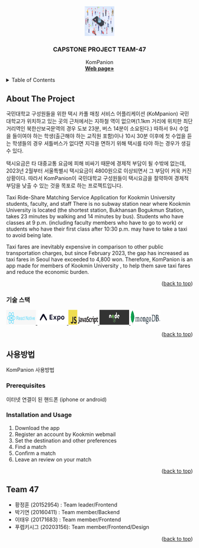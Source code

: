 <!-- Improved compatibility of back to top link: See: https://github.com/othneildrew/Best-README-Template/pull/73 -->
<a name="readme-top"></a>
<!--
*** Thanks for checking out the Best-README-Template. If you have a suggestion
*** that would make this better, please fork the repo and create a pull request
*** or simply open an issue with the tag "enhancement".
*** Don't forget to give the project a star!
*** Thanks again! Now go create something AMAZING! :D
-->



<!-- PROJECT SHIELDS -->
<!--
*** I'm using markdown "reference style" links for readability.
*** Reference links are enclosed in brackets [ ] instead of parentheses ( ).
*** See the bottom of this document for the declaration of the reference variables
*** for contributors-url, forks-url, etc. This is an optional, concise syntax you may use.
*** https://www.markdownguide.org/basic-syntax/#reference-style-links
-->



<!-- PROJECT LOGO -->
<br />
<div align="center">
  <a href="https://github.com/kookmin-sw/capstone-2023-47">
    <img src="assets/img/header-bg.jpg" alt="Logo" width="80" height="80">
  </a>

<h3 align="center">CAPSTONE PROJECT TEAM-47 </h3>

  <p align="center">
    KomPanion
    <br />
    <a href="https://kookmin-sw.github.io/capstone-2023-47/"><strong>Web page»</strong></a>
    <br />
  </p>
</div>



<!-- TABLE OF CONTENTS -->
<details>
  <summary>Table of Contents</summary>
  <ol>
    <li>
      <a href="#about-the-project">About The Project</a>
      <ul>
        <li><a href="#built-with">Built With</a></li>
      </ul>
    </li>
    <li>
      <a href="#getting-started">Getting Started</a>
      <ul>
        <li><a href="#prerequisites">Prerequisites</a></li>
        <li><a href="#installation">Installation</a></li>
      </ul>
    </li>
    <li><a href="#ourTeam">Our Team</a></li>
  </ol>
</details>



<!-- ABOUT THE PROJECT -->
## About The Project

   국민대학교 구성원들을 위한 택시 카풀 매칭 서비스 어플리케이션 (KoMpanion)
 국민대학교가 위치하고 있는 곳의 근처에서는 지하철 역이 없으며(1.1km 거리에 위치한 최단거리역인 북한산보국문역의 경우 도보 23분, 버스 14분이 소요된다.) 따하서 9시 수업을 들이여야 하는 학생(출근해야 하는 교직원 포함)이나 10시 30분 이후에 첫 수업을 듣는 학생들의 경우 셔틀버스가 없다면 지각을 면하기 위해 택시를 타야 하는 경우가 생길 수 있다.

   택시요금은 타 대중교통 요금에 피해 비싸기 때문에 경제적 부담이 될 수밖에 없는데, 2023년 2월부터 서울특별시 택시요금이 4800원으로 이상되면서 그 부담이 커욱 커진 상황이다.
  따라서 KomPanion이 국민대학교 구성원들이 택시요금을 절약하여 경제적 부담을 낮출 수 있는 것을 목포로 하는 프로젝트입니다.

   Taxi Ride-Share Matching Service Application for Kookmin University students, faculty, and staff
  There is no subway station near where Kookmin University is located (the shortest station, Bukhansan Bogukmun Station, takes 23 minutes by walking and 14 minutes by bus). Students who have classes at 9 p.m. (including faculty members who have to go to work) or students who have their first class after 10:30 p.m. may have to take a taxi to avoid being late.

   Taxi fares are inevitably expensive in comparison to other public transportation charges, but since February 2023, the gap has increased as taxi fares in Seoul have exceeded to 4,800 won. Therefore, KomPanion is an app made for members of Kookmin University , to help them save taxi fares and reduce the economic burden.
  
 

<p align="right">(<a href="#readme-top">back to top</a>)</p>



### 기술 스택

<div align="left">
  <a href="https://reactnative.dev/">
    <img src="assets/img/logos/react.png" alt="Logo" width="80" height="40">
  </a>

  <a href="https://expo.dev/">
    <img src="assets/img/logos/expo.png" alt="Logo" width="80" height="40">
  </a>

  <a href="https://www.javascript.com/">
    <img src="assets/img/logos/java.png" alt="Logo" width="80" height="40">
  </a>

  <a href="https://nodejs.org/en">
    <img src="assets/img/logos/node.png" alt="Logo" width="80" height="40">
  </a>

  <a href="https://www.mongodb.com/">
    <img src="assets/img/logos/MongoDB_Logo.svg.png" alt="Logo" width="80" height="40">
  </a>

<p align="right">(<a href="#readme-top">back to top</a>)</p>



<!-- GETTING STARTED -->
## 사용방법
KomPanion 사용방법
### Prerequisites

이터넷 연결이 된 핸드폰 (iphone or android)

### Installation and Usage

1. Download the app
2. Register an account by Kookmin webmail
3. Set the destination and other preferences
4. Find a match
5. Confirm a match
6. Leave an review on your match

<p align="right">(<a href="#readme-top">back to top</a>)</p>


## Team 47
 - 황정훈 (20152954)   : Team leader/Frontend
 - 박기연 (20160411)   : Team member/Backend
 - 이태우 (20171683)   : Team member/Frontend
 - 푸렙키시그 (20203156): Team member/Frontend/Design





<p align="right">(<a href="#readme-top">back to top</a>)</p>





